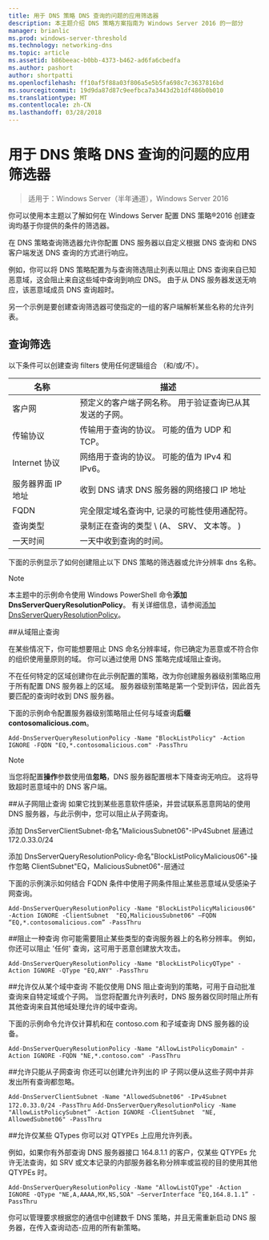 ```yaml
---
title: 用于 DNS 策略 DNS 查询的问题的应用筛选器
description: 本主题介绍 DNS 策略方案指南为 Windows Server 2016 的一部分
manager: brianlic
ms.prod: windows-server-threshold
ms.technology: networking-dns
ms.topic: article
ms.assetid: b86beeac-b0bb-4373-b462-ad6fa6cbedfa
ms.author: pashort
author: shortpatti
ms.openlocfilehash: ff10af5f88a03f806a5e5b5fa698c7c3637816bd
ms.sourcegitcommit: 19d9da87d87c9eefbca7a3443d2b1df486b0b010
ms.translationtype: MT
ms.contentlocale: zh-CN
ms.lasthandoff: 03/28/2018
---
```

# <a name="use-dns-policy-for-applying-filters-on-dns-queries"></a>用于 DNS 策略 DNS 查询的问题的应用筛选器

>适用于：Windows Server（半年通道），Windows Server 2016

你可以使用本主题以了解如何在 Windows Server 配置 DNS 策略&reg;2016 创建查询均基于你提供的条件的筛选器。 

在 DNS 策略查询筛选器允许你配置 DNS 服务器以自定义根据 DNS 查询和 DNS 客户端发送 DNS 查询的方式进行响应。

例如，你可以将 DNS 策略配置为与查询筛选阻止列表以阻止 DNS 查询来自已知恶意域，这会阻止来自这些域中查询到响应 DNS。 由于从 DNS 服务器发送无响应，该恶意域成员 DNS 查询超时。

另一个示例是要创建查询筛选器可使指定的一组的客户端解析某些名称的允许列表。

## <a name="bkmk_criteria"></a>查询筛选
以下条件可以创建查询 filters 使用任何逻辑组合 （和/或/不）。

|名称|描述|
|-----------------|---------------------|
|客户网|预定义的客户端子网名称。 用于验证查询已从其发送的子网。|
|传输协议|传输用于查询的协议。 可能的值为 UDP 和 TCP。|
|Internet 协议|网络用于查询的协议。 可能的值为 IPv4 和 IPv6。|
|服务器界面 IP 地址|收到 DNS 请求 DNS 服务器的网络接口 IP 地址|
|FQDN|完全限定域名查询中, 记录的可能性使用通配符。|
|查询类型|录制正在查询的类型 \ (A、 SRV、 文本等。 \)|
|一天时间|一天中收到查询的时间。|

下面的示例显示了如何创建阻止以下 DNS 策略的筛选器或允许分辨率 dns 名称。

>[!NOTE]
>本主题中的示例命令使用 Windows PowerShell 命令**添加 DnsServerQueryResolutionPolicy**。 有关详细信息，请参阅[添加 DnsServerQueryResolutionPolicy](https://technet.microsoft.com/library/mt126273.aspx)。 

##<a name="bkmk_block1"></a>从域阻止查询

在某些情况下，你可能想要阻止 DNS 命名分辨率域，你已确定为恶意或不符合你的组织使用量原则的域。 你可以通过使用 DNS 策略完成域阻止查询。

不在任何特定的区域创建你在此示例配置的策略，改为你创建服务器级别策略应用于所有配置 DNS 服务器上的区域。 服务器级别策略是第一个受到评估，因此首先要匹配的查询时收到 DNS 服务器。

下面的示例命令配置服务器级别策略阻止任何与域查询**后缀 contosomalicious.com**。

`
Add-DnsServerQueryResolutionPolicy -Name "BlockListPolicy" -Action IGNORE -FQDN "EQ,*.contosomalicious.com" -PassThru 
`

>[!NOTE]
>当您将配置**操作**参数使用值**忽略**，DNS 服务器配置根本下降查询无响应。 这将导致超时恶意域中的 DNS 客户端。

##<a name="bkmk_block2"></a>从子网阻止查询
如果它找到某些恶意软件感染，并尝试联系恶意网站的使用 DNS 服务器，与此示例中，您可以阻止从子网查询。 

添加 DnsServerClientSubnet-命名"MaliciousSubnet06"-IPv4Subnet 层通过 172.0.33.0/24

添加 DnsServerQueryResolutionPolicy-命名"BlockListPolicyMalicious06"-操作忽略 ClientSubnet"EQ，MaliciousSubnet06"-层通过

下面的示例演示如何结合 FQDN 条件中使用子网条件阻止某些恶意域从受感染子网查询。

`
Add-DnsServerQueryResolutionPolicy -Name "BlockListPolicyMalicious06" -Action IGNORE -ClientSubnet  "EQ,MaliciousSubnet06" –FQDN “EQ,*.contosomalicious.com” -PassThru
`

##<a name="bkmk_block3"></a>阻止一种查询
你可能需要阻止某些类型的查询服务器上的名称分辨率。 例如，你还可以阻止 '任何' 查询，这可用于恶意创建放大攻击。

`
Add-DnsServerQueryResolutionPolicy -Name "BlockListPolicyQType" -Action IGNORE -QType "EQ,ANY" -PassThru
`

##<a name="bkmk_allow1"></a>允许仅从某个域中查询
不能仅使用 DNS 阻止查询到的策略，可用于自动批准查询来自特定域或个子网。 当您将配置允许列表时，DNS 服务器仅同时阻止所有其他查询来自其他域处理允许的域中查询。

下面的示例命令允许仅计算机和在 contoso.com 和子域查询 DNS 服务器的设备。

`
Add-DnsServerQueryResolutionPolicy -Name "AllowListPolicyDomain" -Action IGNORE -FQDN "NE,*.contoso.com" -PassThru 
`

##<a name="bkmk_allow2"></a>允许只能从子网查询
你还可以创建允许列出的 IP 子网以便从这些子网中并非发出所有查询都忽略。

`
Add-DnsServerClientSubnet -Name "AllowedSubnet06" -IPv4Subnet 172.0.33.0/24 -PassThru
`
`
Add-DnsServerQueryResolutionPolicy -Name "AllowListPolicySubnet” -Action IGNORE -ClientSubnet  "NE, AllowedSubnet06" -PassThru
`

##<a name="bkmk_allow3"></a>允许仅某些 QTypes
你可以对 QTYPEs 上应用允许列表。 

例如，如果你有外部查询 DNS 服务器接口 164.8.1.1 的客户，仅某些 QTYPEs 允许无法查询，如 SRV 或文本记录的内部服务器名称分辨率或监视的目的使用其他 QTYPEs 时。

`
Add-DnsServerQueryResolutionPolicy -Name "AllowListQType" -Action IGNORE -QType "NE,A,AAAA,MX,NS,SOA" –ServerInterface “EQ,164.8.1.1” -PassThru
`

你可以管理要求根据您的通信中创建数千 DNS 策略，并且无需重新启动 DNS 服务器，在传入查询动态-应用的所有新策略。 
